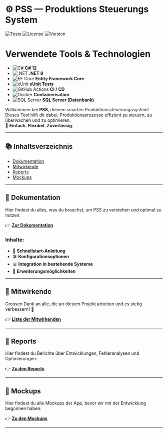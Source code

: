 # ⚙️ **PSS — Produktions Steuerungs System**

![Tests](https://github.com/Kush-Srigiri/PSS/actions/workflows/dotnet-test.yml/badge.svg)
![License](https://img.shields.io/badge/license-MIT-blue)
![Version](https://img.shields.io/badge/version-1.0.0-brightgreen)

# Verwendete Tools & Technologien

- ![C#](https://img.shields.io/badge/-C%23-239120?style=for-the-badge&logo=c-sharp&logoColor=white) **C# 12**  
- ![.NET](https://img.shields.io/badge/-.NET%208-512BD4?style=for-the-badge&logo=.net&logoColor=white) **.NET 8**  
- ![EF Core](https://img.shields.io/badge/-Entity%20Framework%20Core-512BD4?style=for-the-badge&logo=.net&logoColor=white) **Entity Framework Core**  
- ![xUnit](https://img.shields.io/badge/-xUnit-2E8B57?style=for-the-badge) **xUnit&nbsp;Tests**  
- ![GitHub Actions](https://img.shields.io/badge/-GitHub%20Actions-2088FF?style=for-the-badge&logo=github-actions&logoColor=white) **CI / CD**  
- ![Docker](https://img.shields.io/badge/-Docker-2496ED?style=for-the-badge&logo=docker&logoColor=white) **Containerisation**  
- ![SQL Server](https://img.shields.io/badge/-SQL%20Server-CC2927?style=for-the-badge&logo=microsoftsqlserver&logoColor=white) **SQL Server (Datenbank)**  


Willkommen bei **PSS**, deinem smarten Produktionssteuerungssystem!  
Dieses Tool hilft dir dabei, Produktionsprozesse effizient zu steuern, zu überwachen und zu optimieren.  
🔧 **Einfach. Flexibel. Zuverlässig.**

---

## 📚 Inhaltsverzeichnis

- [Dokumentation](#-dokumentation)
- [Mitwirkende](#-mitwirkende)
- [Reports](#-reports)
- [Mockups](#-mockups)

---

## 📖 Dokumentation

Hier findest du alles, was du brauchst, um PSS zu verstehen und optimal zu nutzen:

👉 [**Zur Dokumentation**](docs/README.md)

### Inhalte:

- 🚀 **Schnellstart-Anleitung**
- 🛠️ **Konfigurationsoptionen**
- 📊 **Integration in bestehende Systeme**
- 🧩 **Erweiterungsmöglichkeiten**

---

## 👥 Mitwirkende

Grossen Dank an alle, die an diesem Projekt arbeiten und es stetig verbessern! 🎉

👉 [**Liste der Mitwirkenden**](docs/CONTRIBUTING.md)

---

## 📝 Reports

Hier findest du Berichte über Entwicklungen, Fehleranalysen und Optimierungen:

👉 [**Zu den Reports**](docs/REPORTS.md)

---

## 📃 Mockups

Hier findest du alle Mockups der App, bevor wir mit der Entwicklung begonnen haben:

👉 [**Zu den Mockups**](docs/MOCKUPS.md)

---
